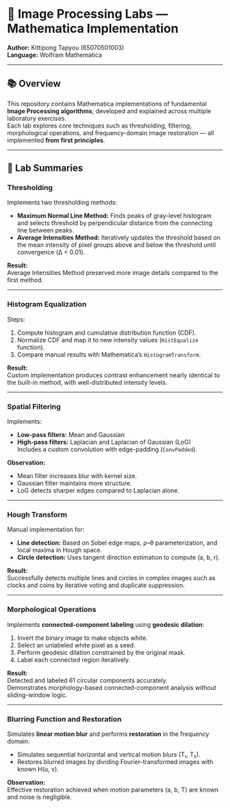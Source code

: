 # 🧠 Image Processing Labs — Mathematica Implementation

**Author:** Kittipong Tapyou (65070501003)  
**Language:** Wolfram Mathematica   

---

## 📚 Overview
This repository contains Mathematica implementations of fundamental **Image Processing algorithms**, developed and explained across multiple laboratory exercises.  
Each lab explores core techniques such as thresholding, filtering, morphological operations, and frequency-domain image restoration — all implemented **from first principles**.

---

## 🧩 Lab Summaries

### Thresholding
Implements two thresholding methods:
- **Maximum Normal Line Method:** Finds peaks of gray-level histogram and selects threshold by perpendicular distance from the connecting line between peaks.
- **Average Intensities Method:** Iteratively updates the threshold based on the mean intensity of pixel groups above and below the threshold until convergence (Δ < 0.01).

**Result:**  
Average Intensities Method preserved more image details compared to the first method.

---

### Histogram Equalization
Steps:
1. Compute histogram and cumulative distribution function (CDF).  
2. Normalize CDF and map it to new intensity values (`HistEqualize` function).  
3. Compare manual results with Mathematica’s `HistogramTransform`.

**Result:**  
Custom implementation produces contrast enhancement nearly identical to the built-in method, with well-distributed intensity levels.

---

### Spatial Filtering
Implements:
- **Low-pass filters:** Mean and Gaussian  
- **High-pass filters:** Laplacian and Laplacian of Gaussian (LoG)  
Includes a custom convolution with edge-padding (`ConvPadded`).

**Observation:**  
- Mean filter increases blur with kernel size.  
- Gaussian filter maintains more structure.  
- LoG detects sharper edges compared to Laplacian alone.

---

### Hough Transform
Manual implementation for:
- **Line detection:** Based on Sobel edge maps, ρ–θ parameterization, and local maxima in Hough space.  
- **Circle detection:** Uses tangent direction estimation to compute (a, b, r).

**Result:**  
Successfully detects multiple lines and circles in complex images such as clocks and coins by iterative voting and duplicate suppression.

---

### Morphological Operations
Implements **connected-component labeling** using **geodesic dilation**:
1. Invert the binary image to make objects white.  
2. Select an unlabeled white pixel as a seed.  
3. Perform geodesic dilation constrained by the original mask.  
4. Label each connected region iteratively.

**Result:**  
Detected and labeled 61 circular components accurately.  
Demonstrates morphology-based connected-component analysis without sliding-window logic.

---

### Blurring Function and Restoration
Simulates **linear motion blur** and performs **restoration** in the frequency domain.

- Simulates sequential horizontal and vertical motion blurs (T₁, T₂).  
- Restores blurred images by dividing Fourier-transformed images with known H(u, v).

**Observation:**  
Effective restoration achieved when motion parameters (a, b, T) are known and noise is negligible.